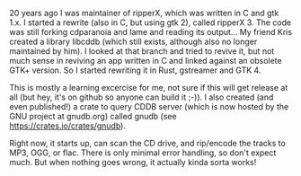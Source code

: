 20 years ago I was maintainer of ripperX, which was written in C and gtk 1.x. I started a rewrite (also in C, but using gtk 2), called ripperX 3. The code was still forking cdparanoia and lame and reading its output... My friend Kris created a library libcddb (which still exists, although also no longer maintained by him). I looked at that branch and tried to revive it, but not much sense in reviving an app written in C and linked against an obsolete GTK+ version. So I started rewriting it in Rust, gstreamer and GTK 4. 

This is mostly a learning excercise for me, not sure if this will get release at all (but hey, it's on github so anyone can build it ;-)). I also created (and even published!) a crate to query CDDB server (which is now hosted by the GNU project at gnudb.org) called gnudb (see https://crates.io/crates/gnudb).

Right now, it starts up, can scan the CD drive, and rip/encode the tracks to MP3, OGG, or flac. There is only minimal error handling, so don't expect much. But when nothing goes wrong, it actually kinda sorta works!